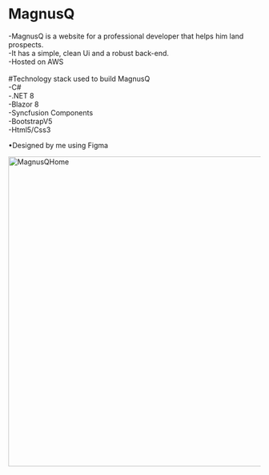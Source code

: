 # MagnusQ

-MagnusQ is a website for a professional developer that helps him land prospects. <br />
-It has a simple, clean Ui and a robust back-end. <br />
-Hosted on AWS 
<br />
<br />
#Technology stack used to build MagnusQ <br />
-C# <br />
-.NET 8 <br />
-Blazor 8 <br />
-Syncfusion Components <br />
-BootstrapV5 <br />
-Html5/Css3 <br />

•Designed by me using Figma 

<img width="619" alt="MagnusQHome" src="https://github.com/user-attachments/assets/a69ba3ea-ca2d-44db-8a8f-9debb4f00657">

